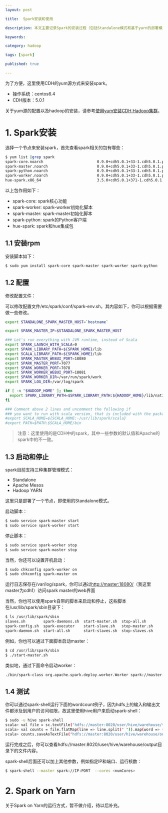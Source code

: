 ```yaml
---
layout: post

title:  Spark安装和使用

description: 本文主要记录Spark的安装过程（包括Standalone模式和基于yarn的部署模式）以及一些基本使用方法。

keywords:  

category: hadoop

tags: [spark]

published: true

---
```


为了方便，这里使用CDH的yum源方式来安装spark。

- 操作系统：centos6.4
- CDH版本：5.0.1

关于yum源的配置以及hadoop的安装，请参考[使用yum安装CDH Hadoop集群](/2013/04/06/install-cloudera-cdh-by-yum)。

# 1. Spark安装

选择一个节点来安装spark，首先查看spark相关的包有哪些：

```bash
$ yum list |grep spark
spark-core.noarch                        0.9.0+cdh5.0.1+33-1.cdh5.0.1.p0.25.el6
spark-master.noarch                      0.9.0+cdh5.0.1+33-1.cdh5.0.1.p0.25.el6
spark-python.noarch                      0.9.0+cdh5.0.1+33-1.cdh5.0.1.p0.25.el6
spark-worker.noarch                      0.9.0+cdh5.0.1+33-1.cdh5.0.1.p0.25.el6
hue-spark.x86_64                         3.5.0+cdh5.0.1+371-1.cdh5.0.1.p0.30.el6
```

以上包作用如下：

- spark-core: spark核心功能
- spark-worker: spark-worker初始化脚本
- spark-master: spark-master初始化脚本
- spark-python: spark的Python客户端
- hue-spark: spark和hue集成包

## 1.1 安装rpm

安装脚本如下：

```bash
$ sudo yum install spark-core spark-master spark-worker spark-python
```

## 1.2 配置

修改配置文件：

可以修改配置文件/etc/spark/conf/spark-env.sh，其内容如下，你可以根据需要做一些修改。

```bash
export STANDALONE_SPARK_MASTER_HOST=`hostname`

export SPARK_MASTER_IP=$STANDALONE_SPARK_MASTER_HOST

### Let's run everything with JVM runtime, instead of Scala
export SPARK_LAUNCH_WITH_SCALA=0
export SPARK_LIBRARY_PATH=${SPARK_HOME}/lib
export SCALA_LIBRARY_PATH=${SPARK_HOME}/lib
export SPARK_MASTER_WEBUI_PORT=18080
export SPARK_MASTER_PORT=7077
export SPARK_WORKER_PORT=7078
export SPARK_WORKER_WEBUI_PORT=18081
export SPARK_WORKER_DIR=/var/run/spark/work
export SPARK_LOG_DIR=/var/log/spark

if [ -n "$HADOOP_HOME" ]; then
  export SPARK_LIBRARY_PATH=$SPARK_LIBRARY_PATH:${HADOOP_HOME}/lib/native
fi

### Comment above 2 lines and uncomment the following if
### you want to run with scala version, that is included with the package
#export SCALA_HOME=${SCALA_HOME:-/usr/lib/spark/scala}
#export PATH=$PATH:$SCALA_HOME/bin
```

> 注意：这里使用的是CDH中的spark，其中一些参数的默认值和Apache的spark中的不一致。

## 1.3 启动和停止

spark目前支持三种集群管理模式：

- Standalone
- Apache Mesos 
- Hadoop YARN

这里只是部署了一个节点，即使用的Standalone模式。

启动脚本：

```bash
$ sudo service spark-master start
$ sudo service spark-worker start
```

停止脚本：

```bash
$ sudo service spark-worker stop
$ sudo service spark-master stop
```

当然，你还可以设置开机启动：

```bash
$ sudo chkconfig spark-worker on
$ sudo chkconfig spark-master on
```

运行日志保存在/var/log/spark，你可以通过<http://master:18080/>（我这里master为cdh1）访问spark master的web界面

当然，你也可以使用spark自带的脚本来启动和停止，这些脚本在/usr/lib/spark/sbin目录下：

```bash
$ ls /usr/lib/spark/sbin
slaves.sh        spark-daemons.sh  start-master.sh  stop-all.sh
spark-config.sh  spark-executor    start-slave.sh   stop-master.sh
spark-daemon.sh  start-all.sh      start-slaves.sh  stop-slaves.sh
```

例如，你也可以通过下面脚本启动master：

```bash
$ cd /usr/lib/spark/sbin
$ ./start-master.sh
```

类似地，通过下面命令启动worker：

```bash
./bin/spark-class org.apache.spark.deploy.worker.Worker spark://master:18080
```

## 1.4 测试

你可以通过spark-shell运行下面的wordcount例子，因为hdfs上的输入和输出文件都涉及到用户的访问权限，故这里使用hive用户来启动spark-shell：

```bash
$ sudo -u hive spark-shell
scala> val file = sc.textFile("hdfs://master:8020/user/hive/warehouse/test/test.txt")
scala> val counts = file.flatMap(line => line.split(" ")).map(word => (word, 1)).reduceByKey(_ + _)
scala> counts.saveAsTextFile("hdfs://master:8020/user/hive/warehouse/output")
```

运行完成之后，你可以查看hdfs://master:8020/user/hive/warehouse/output目录下的文件内容。

spark-shell后面还可以加上其他参数，例如指定IP和端口、运行核数：

```bash
$ spark-shell --master spark://IP:PORT  --cores <numCores> 
```

# 2. Spark on Yarn

关于Spark on Yarn的运行方式，暂不做介绍，待以后补充。
